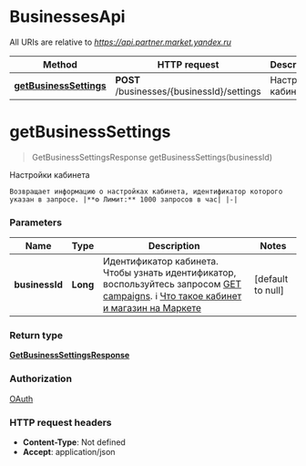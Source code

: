 # BusinessesApi

All URIs are relative to *https://api.partner.market.yandex.ru*

| Method | HTTP request | Description |
|------------- | ------------- | -------------|
| [**getBusinessSettings**](BusinessesApi.md#getBusinessSettings) | **POST** /businesses/{businessId}/settings | Настройки кабинета |


<a name="getBusinessSettings"></a>
# **getBusinessSettings**
> GetBusinessSettingsResponse getBusinessSettings(businessId)

Настройки кабинета

    Возвращает информацию о настройках кабинета, идентификатор которого указан в запросе. |**⚙️ Лимит:** 1000 запросов в час| |-| 

### Parameters

|Name | Type | Description  | Notes |
|------------- | ------------- | ------------- | -------------|
| **businessId** | **Long**| Идентификатор кабинета. Чтобы узнать идентификатор, воспользуйтесь запросом [GET campaigns](../../reference/campaigns/getCampaigns.md#businessdto).  ℹ️ [Что такое кабинет и магазин на Маркете](https://yandex.ru/support/marketplace/account/introduction.html)  | [default to null] |

### Return type

[**GetBusinessSettingsResponse**](../Models/GetBusinessSettingsResponse.md)

### Authorization

[OAuth](../README.md#OAuth)

### HTTP request headers

- **Content-Type**: Not defined
- **Accept**: application/json

